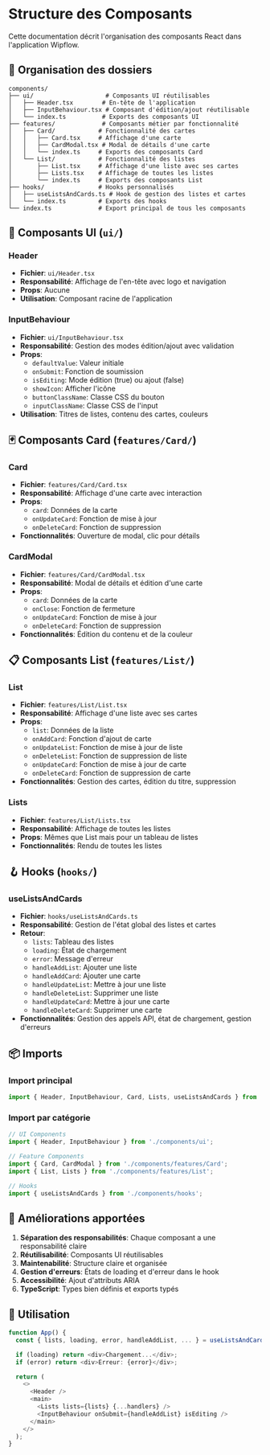 # Structure des Composants

Cette documentation décrit l'organisation des composants React dans l'application Wipflow.

## 📁 Organisation des dossiers

```
components/
├── ui/                    # Composants UI réutilisables
│   ├── Header.tsx        # En-tête de l'application
│   ├── InputBehaviour.tsx # Composant d'édition/ajout réutilisable
│   └── index.ts          # Exports des composants UI
├── features/             # Composants métier par fonctionnalité
│   ├── Card/            # Fonctionnalité des cartes
│   │   ├── Card.tsx     # Affichage d'une carte
│   │   ├── CardModal.tsx # Modal de détails d'une carte
│   │   └── index.ts     # Exports des composants Card
│   └── List/            # Fonctionnalité des listes
│       ├── List.tsx     # Affichage d'une liste avec ses cartes
│       ├── Lists.tsx    # Affichage de toutes les listes
│       └── index.ts     # Exports des composants List
├── hooks/               # Hooks personnalisés
│   ├── useListsAndCards.ts # Hook de gestion des listes et cartes
│   └── index.ts         # Exports des hooks
└── index.ts             # Export principal de tous les composants
```

## 🎯 Composants UI (`ui/`)

### Header
- **Fichier**: `ui/Header.tsx`
- **Responsabilité**: Affichage de l'en-tête avec logo et navigation
- **Props**: Aucune
- **Utilisation**: Composant racine de l'application

### InputBehaviour
- **Fichier**: `ui/InputBehaviour.tsx`
- **Responsabilité**: Gestion des modes édition/ajout avec validation
- **Props**:
  - `defaultValue`: Valeur initiale
  - `onSubmit`: Fonction de soumission
  - `isEditing`: Mode édition (true) ou ajout (false)
  - `showIcon`: Afficher l'icône
  - `buttonClassName`: Classe CSS du bouton
  - `inputClassName`: Classe CSS de l'input
- **Utilisation**: Titres de listes, contenu des cartes, couleurs

## 🃏 Composants Card (`features/Card/`)

### Card
- **Fichier**: `features/Card/Card.tsx`
- **Responsabilité**: Affichage d'une carte avec interaction
- **Props**:
  - `card`: Données de la carte
  - `onUpdateCard`: Fonction de mise à jour
  - `onDeleteCard`: Fonction de suppression
- **Fonctionnalités**: Ouverture de modal, clic pour détails

### CardModal
- **Fichier**: `features/Card/CardModal.tsx`
- **Responsabilité**: Modal de détails et édition d'une carte
- **Props**:
  - `card`: Données de la carte
  - `onClose`: Fonction de fermeture
  - `onUpdateCard`: Fonction de mise à jour
  - `onDeleteCard`: Fonction de suppression
- **Fonctionnalités**: Édition du contenu et de la couleur

## 📋 Composants List (`features/List/`)

### List
- **Fichier**: `features/List/List.tsx`
- **Responsabilité**: Affichage d'une liste avec ses cartes
- **Props**:
  - `list`: Données de la liste
  - `onAddCard`: Fonction d'ajout de carte
  - `onUpdateList`: Fonction de mise à jour de liste
  - `onDeleteList`: Fonction de suppression de liste
  - `onUpdateCard`: Fonction de mise à jour de carte
  - `onDeleteCard`: Fonction de suppression de carte
- **Fonctionnalités**: Gestion des cartes, édition du titre, suppression

### Lists
- **Fichier**: `features/List/Lists.tsx`
- **Responsabilité**: Affichage de toutes les listes
- **Props**: Mêmes que List mais pour un tableau de listes
- **Fonctionnalités**: Rendu de toutes les listes

## 🪝 Hooks (`hooks/`)

### useListsAndCards
- **Fichier**: `hooks/useListsAndCards.ts`
- **Responsabilité**: Gestion de l'état global des listes et cartes
- **Retour**:
  - `lists`: Tableau des listes
  - `loading`: État de chargement
  - `error`: Message d'erreur
  - `handleAddList`: Ajouter une liste
  - `handleAddCard`: Ajouter une carte
  - `handleUpdateList`: Mettre à jour une liste
  - `handleDeleteList`: Supprimer une liste
  - `handleUpdateCard`: Mettre à jour une carte
  - `handleDeleteCard`: Supprimer une carte
- **Fonctionnalités**: Gestion des appels API, état de chargement, gestion d'erreurs

## 📦 Imports

### Import principal
```typescript
import { Header, InputBehaviour, Card, Lists, useListsAndCards } from './components';
```

### Import par catégorie
```typescript
// UI Components
import { Header, InputBehaviour } from './components/ui';

// Feature Components
import { Card, CardModal } from './components/features/Card';
import { List, Lists } from './components/features/List';

// Hooks
import { useListsAndCards } from './components/hooks';
```

## 🔄 Améliorations apportées

1. **Séparation des responsabilités**: Chaque composant a une responsabilité claire
2. **Réutilisabilité**: Composants UI réutilisables
3. **Maintenabilité**: Structure claire et organisée
4. **Gestion d'erreurs**: États de loading et d'erreur dans le hook
5. **Accessibilité**: Ajout d'attributs ARIA
6. **TypeScript**: Types bien définis et exports typés

## 🚀 Utilisation

```typescript
function App() {
  const { lists, loading, error, handleAddList, ... } = useListsAndCards();

  if (loading) return <div>Chargement...</div>;
  if (error) return <div>Erreur: {error}</div>;

  return (
    <>
      <Header />
      <main>
        <Lists lists={lists} {...handlers} />
        <InputBehaviour onSubmit={handleAddList} isEditing />
      </main>
    </>
  );
}
``` 